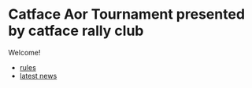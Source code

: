# Catface Aor Tournament presented by catface rally club

Welcome!

- [rules](https://github.com/xlsrln/cat/blob/main/cat_rules.md)
- [latest news](https://github.com/xlsrln/cat/blob/main/news.md)
